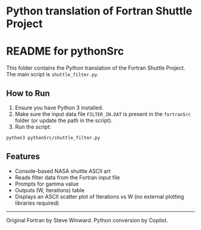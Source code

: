 # Python translation of Fortran Shuttle Project
# README for pythonSrc

This folder contains the Python translation of the Fortran Shuttle Project. The main script is `shuttle_filter.py`.

## How to Run

1. Ensure you have Python 3 installed.
2. Make sure the input data file `FILTER_IN.DAT` is present in the `fortranSrc` folder (or update the path in the script).
3. Run the script:

```bash
python3 pythonSrc/shuttle_filter.py
```

## Features
- Console-based NASA shuttle ASCII art
- Reads filter data from the Fortran input file
- Prompts for gamma value
- Outputs (W, Iterations) table
- Displays an ASCII scatter plot of Iterations vs W (no external plotting libraries required)

---
Original Fortran by Steve Winward. Python conversion by Copilot.
